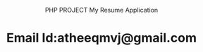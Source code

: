 <p align="center">PHP PROJECT My Resume Application</a></p>
<h1 align="center">Email Id:atheeqmvj@gmail.com</p>
